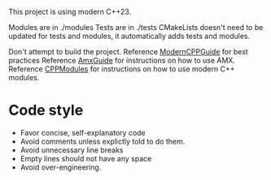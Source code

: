 This project is using modern C++23.

Modules are in ./modules
Tests are in ./tests
CMakeLists doesn't need to be updated for tests and modules, it automatically adds tests and modules.

Don't attempt to build the project.
Reference [ModernCPPGuide](ModernCPPGuide.md) for best practices
Reference [AmxGuide](AMXGuide.md) for instructions on how to use AMX.
Reference [CPPModules](CPPModules.md) for instructions on how to use modern C++ modules.

# Code style
- Favor concise, self-explanatory code
- Avoid comments unless explictly told to do them.
- Avoid unnecessary line breaks
- Empty lines should not have any space
- Avoid over-engineering.
